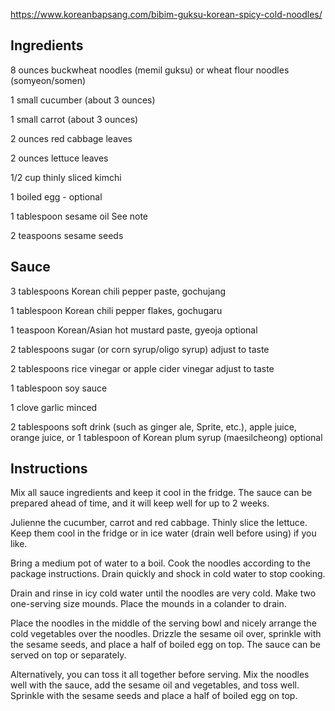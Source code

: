 https://www.koreanbapsang.com/bibim-guksu-korean-spicy-cold-noodles/

## Ingredients

8 ounces buckwheat noodles (memil guksu) or wheat flour noodles (somyeon/somen)

1 small cucumber (about 3 ounces)

1 small carrot (about 3 ounces)

2 ounces red cabbage leaves

2 ounces lettuce leaves

1/2 cup thinly sliced kimchi

1 boiled egg - optional

1 tablespoon sesame oil See note

2 teaspoons sesame seeds

## Sauce

3 tablespoons Korean chili pepper paste, gochujang

1 tablespoon Korean chili pepper flakes, gochugaru

1 teaspoon Korean/Asian hot mustard paste, gyeoja optional

2 tablespoons sugar (or corn syrup/oligo syrup) adjust to taste

2 tablespoons rice vinegar or apple cider vinegar adjust to taste

1 tablespoon soy sauce

1 clove garlic minced

2 tablespoons soft drink (such as ginger ale, Sprite, etc.), apple juice, orange juice, or 1 tablespoon of Korean plum syrup (maesilcheong) optional

## Instructions

Mix all sauce ingredients and keep it cool in the fridge. The sauce can be prepared ahead of time, and it will keep well for up to 2 weeks.

Julienne the cucumber, carrot and red cabbage. Thinly slice the lettuce. Keep them cool in the fridge or in ice water (drain well before using) if you like.

Bring a medium pot of water to a boil. Cook the noodles according to the package instructions. Drain quickly and shock in cold water to stop cooking.

Drain and rinse in icy cold water until the noodles are very cold. Make two one-serving size mounds. Place the mounds in a colander to drain.

Place the noodles in the middle of the serving bowl and nicely arrange the cold vegetables over the noodles. Drizzle the sesame oil over, sprinkle with the sesame seeds, and place a half of boiled egg on top. The sauce can be served on top or separately.

Alternatively, you can toss it all together before serving. Mix the noodles well with the sauce, add the sesame oil and vegetables, and toss well. Sprinkle with the sesame seeds and place a half of boiled egg on top.
